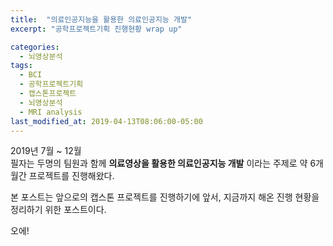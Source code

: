 ```yaml
---
title:  "의료인공지능을 활용한 의료인공지능 개발"
excerpt: "공학프로젝트기획 진행현황 wrap up"

categories:
  - 뇌영상분석
tags:
  - BCI
  - 공학프로젝트기획
  - 캡스톤프로젝트
  - 뇌영상분석
  - MRI analysis
last_modified_at: 2019-04-13T08:06:00-05:00
---
```


2019년 7월 ~ 12월 <br>
필자는 두명의 팀원과 함께 **의료영상을 활용한 의료인공지능 개발** 이라는 주제로 약 6개월간 프로젝트를 진행해왔다.

본 포스트는 앞으로의 캡스톤 프로젝트를 진행하기에 앞서, 지금까지 해온 진행 현황을 정리하기 위한 포스트이다.

오에!
